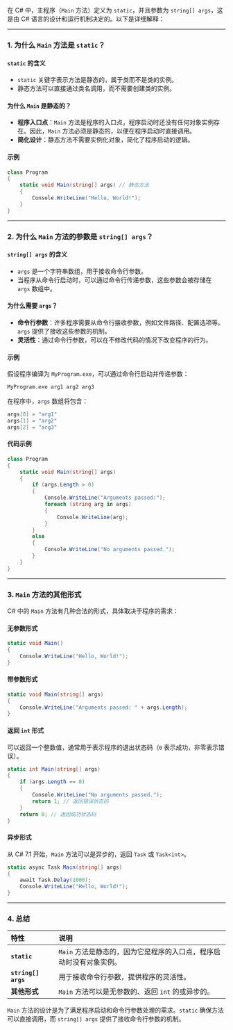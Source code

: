 在 C# 中，主程序（`Main` 方法）定义为 `static`，并且参数为 `string[] args`，这是由 C# 语言的设计和运行机制决定的。以下是详细解释：

------

### 1. 为什么 `Main` 方法是 `static`？

#### **`static` 的含义**

- `static` 关键字表示方法是静态的，属于类而不是类的实例。
- 静态方法可以直接通过类名调用，而不需要创建类的实例。

#### **为什么 `Main` 是静态的？**

- **程序入口点**：`Main` 方法是程序的入口点，程序启动时还没有任何对象实例存在。因此，`Main` 方法必须是静态的，以便在程序启动时直接调用。
- **简化设计**：静态方法不需要实例化对象，简化了程序启动的逻辑。

#### 示例

```c#
class Program
{
    static void Main(string[] args) // 静态方法
    {
        Console.WriteLine("Hello, World!");
    }
}
```

------

### 2. 为什么 `Main` 方法的参数是 `string[] args`？

#### **`string[] args` 的含义**

- `args` 是一个字符串数组，用于接收命令行参数。
- 当程序从命令行启动时，可以通过命令行传递参数，这些参数会被存储在 `args` 数组中。

#### **为什么需要 `args`？**

- **命令行参数**：许多程序需要从命令行接收参数，例如文件路径、配置选项等。`args` 提供了接收这些参数的机制。
- **灵活性**：通过命令行参数，可以在不修改代码的情况下改变程序的行为。

#### 示例

假设程序编译为 `MyProgram.exe`，可以通过命令行启动并传递参数：

```bash
MyProgram.exe arg1 arg2 arg3
```

在程序中，`args` 数组将包含：

```c#
args[0] = "arg1"
args[1] = "arg2"
args[2] = "arg3"
```

#### 代码示例



```c#
class Program
{
    static void Main(string[] args)
    {
        if (args.Length > 0)
        {
            Console.WriteLine("Arguments passed:");
            foreach (string arg in args)
            {
                Console.WriteLine(arg);
            }
        }
        else
        {
            Console.WriteLine("No arguments passed.");
        }
    }
}
```

------

### 3. `Main` 方法的其他形式

C# 中的 `Main` 方法有几种合法的形式，具体取决于程序的需求：

#### **无参数形式**

```c#
static void Main()
{
    Console.WriteLine("Hello, World!");
}
```

#### **带参数形式**

```c#
static void Main(string[] args)
{
    Console.WriteLine("Arguments passed: " + args.Length);
}
```

#### **返回 `int` 形式**

可以返回一个整数值，通常用于表示程序的退出状态码（`0` 表示成功，非零表示错误）。

```c#
static int Main(string[] args)
{
    if (args.Length == 0)
    {
        Console.WriteLine("No arguments passed.");
        return 1; // 返回错误状态码
    }
    return 0; // 返回成功状态码
}
```

#### **异步形式**

从 C# 7.1 开始，`Main` 方法可以是异步的，返回 `Task` 或 `Task<int>`。

```c#
static async Task Main(string[] args)
{
    await Task.Delay(1000);
    Console.WriteLine("Hello, World!");
}
```

------

### 4. 总结

| 特性                | 说明                                                         |
| :------------------ | :----------------------------------------------------------- |
| **`static`**        | `Main` 方法是静态的，因为它是程序的入口点，程序启动时没有对象实例。 |
| **`string[] args`** | 用于接收命令行参数，提供程序的灵活性。                       |
| **其他形式**        | `Main` 方法可以是无参数的、返回 `int` 的或异步的。           |

`Main` 方法的设计是为了满足程序启动和命令行参数处理的需求。`static` 确保方法可以直接调用，而 `string[] args` 提供了接收命令行参数的机制。